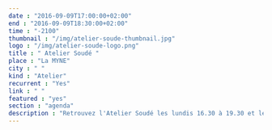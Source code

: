 ```yaml
---
date : "2016-09-09T17:00:00+02:00"
end : "2016-09-09T18:30:00+02:00"
time : "-2100"
thumbnail : "/img/atelier-soude-thumbnail.jpg"
logo : "/img/atelier-soude-logo.png"
title : " Atelier Soudé "
place : "La MYNE"
city : " "
kind : "Atelier"
recurrent : "Yes"
link : " "
featured : "yes"
section : "agenda"
description : "Retrouvez l'Atelier Soudé les lundis 16.30 à 19.30 et les mercredis de 18.00 à 21.00. L'Atelier Soudé est un atelier de co-réparation d'objets électroniques et électriques qui propose de vous accompagner dans la réparation, voire l'augmentation, de vos appareils électroniques."
---
```

